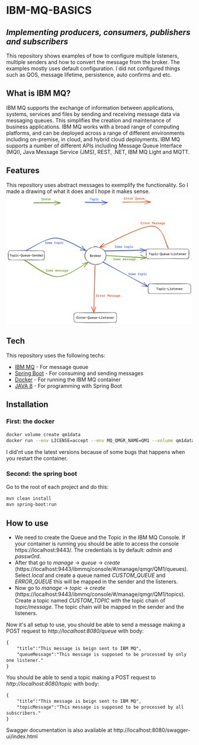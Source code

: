 # IBM-MQ-BASICS
## _Implementing producers, consumers, publishers and subscribers_

This repository shows examples of how to configure multiple listeners, multiple senders and how to convert the message from the broker. The examples mostly uses default configuration. I did not configured things such as QOS, message lifetime, persistence, auto confirms and etc.

## What is IBM MQ?
IBM MQ supports the exchange of information between applications, systems, services and files by sending and receiving message data via messaging queues. This simplifies the creation and maintenance of business applications. IBM MQ works with a broad range of computing platforms, and can be deployed across a range of different environments including on-premise, in cloud, and hybrid cloud deployments. IBM MQ supports a number of different APIs including Message Queue Interface (MQI), Java Message Service (JMS), REST, .NET, IBM MQ Light and MQTT.

## Features
This repository uses abstract messages to exemplify the functionality. So I made a drawing of what it does and I hope it makes sense.
![Architecture model ](https://github.com/hi-im-yan/ibm-mq-basics/blob/main/MQ-Arquitecture-Model.png)

## Tech

This repository uses the following techs:
- [IBM MQ] - For message queue
- [Spring Boot] - For consuming and sending messages
- [Docker] - For running the IBM MQ container
- [JAVA 8] - For programming with Spring Boot

## Installation

### First: the docker

```sh
docker volume create qm1data
docker run --env LICENSE=accept --env MQ_QMGR_NAME=QM1 --volume qm1data:/mnt/mqm --publish 1414:1414 --publish 9443:9443 --detach --env MQ_APP_PASSWORD=passw0rd --name QM1 icr.io/ibm-messaging/mq:9.2.0.0-r1
```
I did'nt use the latest versions because of some bugs that happens when you restart the container.

### Second: the spring boot
Go to the root of each project and do this:
```sh
mvn clean install
mvn spring-boot:run
```

## How to use

* We need to create the Queue and the Topic in the IBM MQ Console. If your container is running you should be able to access the console https://localhost:9443/. The credentials is by default: _admin_ and _passw0rd_. 
* After that go to _manage_ -> _queue_ -> _create_ (https://localhost:9443/ibmmq/console/#/manage/qmgr/QM1/queues). Select _local_ and create a queue named _CUSTOM_QUEUE_ and _ERROR_QUEUE_ this will be mapped in the sender and the listeners.
* Now go to _manage_ -> _topic_ -> _create_ (https://localhost:9443/ibmmq/console/#/manage/qmgr/QM1/topics). Create a topic named _CUSTOM_TOPIC_ with the topic chain of _topic/message_. The topic chain will be mapped in the sender and the listeners.

Now it's all setup to use, you should be able to send a message making a POST request to _http://localhost:8080/queue_ with body: 
```
{
    "title":"This message is beign sent to IBM MQ",
    "queueMessage":"This message is supposed to be processed by only one listener."
}
```
You should be able to send a topic making a POST request to _http://localhost:8080/topic_ with body:

```
{
    "title":"This message is beign sent to IBM MQ",
    "topicMessage":"This message is supposed to be processed by all subscribers."
}
```

Swagger documentation is also available at http://localhost:8080/swagger-ui/index.html

[//]: # (These are reference links used in the body of this note and get stripped out when the markdown processor does its job. There is no need to format nicely because it shouldn't be seen. Thanks SO - http://stackoverflow.com/questions/4823468/store-comments-in-markdown-syntax)

   [IBM MQ]: <https://www.ibm.com/products/mq>
   [Spring Boot]: <https://spring.io/>
   [Docker]: <https://www.docker.com/>
   [JAVA 8]: <https://www.oracle.com/br/java/technologies/javase/javase8-archive-downloads.html>

